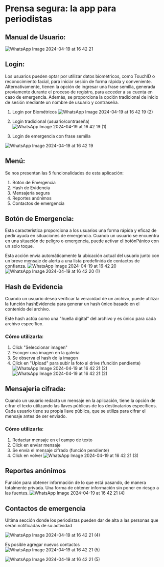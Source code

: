 # Prensa segura: la app para periodistas
## Manual de Usuario:
![WhatsApp Image 2024-04-19 at 16 42 21](https://github.com/emiromank/PrensaLibreApp/assets/76065274/cf1df458-6858-420d-b2fe-b76a7deed18d)

## Login:
Los usuarios pueden optar por utilizar datos biométricos, como TouchID o reconocimiento facial, para iniciar sesión de forma rápida y conveniente. Alternativamente, tienen la opción de ingresar una frase semilla, generada previamente durante el proceso de registro, para acceder a su cuenta en caso de emergencia. Además, se proporciona la opción tradicional de inicio de sesión mediante un nombre de usuario y contraseña.

1. Login por Biométricos
   ![WhatsApp Image 2024-04-19 at 16 42 19 (2)](https://github.com/emiromank/PrensaLibreApp/assets/76065274/4221a9f4-97c9-4de3-866f-385fea1c22ad)

3. Login tradicional (usuario/contraseña)
![WhatsApp Image 2024-04-19 at 16 42 19 (1)](https://github.com/emiromank/PrensaLibreApp/assets/76065274/df276d87-4f6e-495f-8a0e-a521d40c70b0)

   
5. Login de emergencia con frase semilla

![WhatsApp Image 2024-04-19 at 16 42 19](https://github.com/emiromank/PrensaLibreApp/assets/76065274/e828b1e6-dbf9-4ac2-b44e-cafb211967e6)

## Menú:
Se nos presentan las 5 funcionalidades de esta aplicación:
1. Botón de Emergencia
2. Hash de Evidencia
3. Mensajería segura
4. Reportes anónimos
5. Contactos de emergencia

## Botón de Emergencia:
Esta característica proporciona a los usuarios una forma rápida y eficaz de pedir ayuda en situaciones de emergencia. Cuando un usuario se encuentra en una situación de peligro o emergencia, puede activar el botónPánico con un solo toque. 

Esta acción envía automáticamente la ubicación actual del usuario junto con un breve mensaje de alerta a una lista predefinida de contactos de confianza.
![WhatsApp Image 2024-04-19 at 16 42 20](https://github.com/emiromank/PrensaLibreApp/assets/76065274/97d22f0d-404e-4a47-ba57-be92674fd5ec)
![WhatsApp Image 2024-04-19 at 16 42 20 (1)](https://github.com/emiromank/PrensaLibreApp/assets/76065274/cd2754c4-9f16-4087-9de3-d2fcd14d328b)

## Hash de Evidencia
Cuando un usuario desea verificar la veracidad de un archivo, puede utilizar la función hashEvidencia para generar un hash único basado en el contenido del archivo. 

Este hash actúa como una "huella digital" del archivo y es único para cada archivo específico. 
### Cómo utilizarla:
1. Click "Seleccionar imagen"
2. Escoger una imagen en la galería
3. Se observa el hash de la imagen
4. Click en "Upload" para subir la foto al drive (función pendiente)
![WhatsApp Image 2024-04-19 at 16 42 21 (2)](https://github.com/emiromank/PrensaLibreApp/assets/76065274/78cc9687-1454-44cc-b060-7a0c1e400218)
![WhatsApp Image 2024-04-19 at 16 42 21 (2)](https://github.com/emiromank/PrensaLibreApp/assets/76065274/ed2bea43-f2b7-480f-a919-fc124513c883)

## Mensajería cifrada:
Cuando un usuario redacta un mensaje en la aplicación, tiene la opción de cifrar el texto utilizando las llaves públicas de los destinatarios específicos. Cada usuario tiene su propia llave pública, que se utiliza para cifrar el mensaje antes de ser enviado. 

### Cómo utilizarla:
1. Redactar mensaje en el campo de texto
2. Click en enviar mensaje
3. Se envía el mensaje cifrado (función pendiente)
4. Click en volver
![WhatsApp Image 2024-04-19 at 16 42 21 (3)](https://github.com/emiromank/PrensaLibreApp/assets/76065274/352d3fcc-9262-4811-91be-4b30bdab8f8f)


## Reportes anónimos
Función para obtener información de lo que está pasando, de manera totalmente privada. Una forma de obtener información sin poner en riesgo a las fuentes.
![WhatsApp Image 2024-04-19 at 16 42 21 (4)](https://github.com/emiromank/PrensaLibreApp/assets/76065274/2f9102d2-5d9b-4ae6-b14d-459bf25c94de)

## Contactos de emergencia
Ultima sección donde los periodistas pueden dar de alta a las personas que serán notificadas de su actividad

![WhatsApp Image 2024-04-19 at 16 42 21 (4)](https://github.com/emiromank/PrensaLibreApp/assets/76065274/10cc8619-2a3d-48d3-8def-d4eb0e4bb93c)

Es posible agregar nuevos contactos
   ![WhatsApp Image 2024-04-19 at 16 42 21 (5)](https://github.com/emiromank/PrensaLibreApp/assets/76065274/dc4fa8dc-501b-4aa5-ab0a-b3b93e1aa8c5)

![WhatsApp Image 2024-04-19 at 16 42 21 (5)](https://github.com/emiromank/PrensaLibreApp/assets/76065274/6e90cb34-b089-451a-b8e7-d9e0282b6020)







